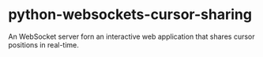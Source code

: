 # python-websockets-cursor-sharing
An WebSocket server forn an interactive web application that shares cursor positions in real-time.
